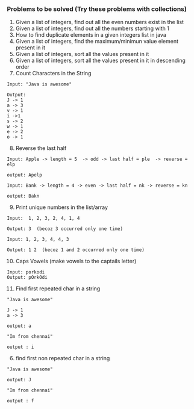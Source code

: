 ### Problems to be solved (Try these problems with collections)

1. Given a list of integers, find out all the even numbers exist in the list
2. Given a list of integers, find out all the numbers starting with 1
3. How to find duplicate elements in a given integers list in java
4. Given a list of integers, find the maximum/minimun value element present in it
5. Given a list of integers, sort all the values present in it
6. Given a list of integers, sort all the values present in it in descending order
7. Count Characters in the String 
```
Input: "Java is awesome"

Output:
J -> 1
a -> 3
v -> 1
i ->1 
s -> 2
w -> 1
e -> 2
o -> 1
```
8. Reverse the last half

```
Input: Apple -> length = 5  -> odd -> last half = ple  -> reverse = elp

output: Apelp

Input: Bank -> length = 4 -> even -> last half = nk -> reverse = kn

output: Bakn
```

9. Print unique numbers in the list/array

```
Input:  1, 2, 3, 2, 4, 1, 4

Output: 3  (becoz 3 occurred only one time)

Input: 1, 2, 3, 4, 4, 3

Output: 1 2  (becoz 1 and 2 occurred only one time)
```

10. Caps Vowels (make vowels to the captails letter)

```
Input: porkodi
Output: pOrkOdi
```
 
11. Find first repeated char in a string 

```
"Java is awesome"

J -> 1
a -> 3

output: a

"Im from chennai"

output : i
```

6. find first non repeated char in a string

```
"Java is awesome"

output: J

"Im from chennai"

output : f
```
